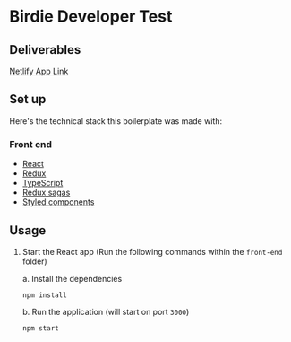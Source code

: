 # Birdie Developer Test

## Deliverables

[Netlify App Link](https://birdie-events.netlify.app/)

## Set up

Here's the technical stack this boilerplate was made with:

### Front end

- [React](https://reactjs.org/)
- [Redux](https://redux.js.org/introduction/getting-started)
- [TypeScript](https://www.typescriptlang.org/)
- [Redux sagas](https://redux-saga.js.org/docs/introduction/BeginnerTutorial.html)
- [Styled components](https://www.styled-components.com/)

## Usage

1. Start the React app (Run the following commands within the `front-end` folder)

   a. Install the dependencies

   ```
   npm install
   ```

   b. Run the application (will start on port `3000`)

   ```
   npm start
   ```
